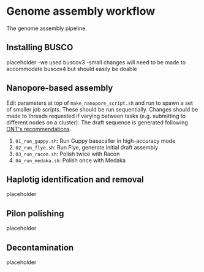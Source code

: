 # Genome assembly workflow
The genome assembly pipeline.

## Installing BUSCO
placeholder
-we used buscov3
-small changes will need to be made to accommodate buscov4 but should easily be doable

## Nanopore-based assembly
Edit parameters at top of `make_nanopore_script.sh` and run to spawn a set of
smaller job scripts. These should be run sequentially. Changes should be made to
threads requested if varying between tasks (e.g. submitting to different nodes
on a cluster). The draft sequence is generated following [ONT's
recommendations](https://nanoporetech.github.io/medaka/draft_origin.html#how-should-i-create-my-draft-sequence). 
1. `01_run_guppy.sh`: Run Guppy basecaller in high-accuracy mode
1. `02_run_flye.sh`: Run Flye, generate initial draft assembly
1. `03_run_racon.sh`: Polish twice with Racon
1. `04_run_medaka.sh`: Polish once with Medaka

## Haplotig identification and removal
placeholder

## Pilon polishing
placeholder

## Decontamination
placeholder

## 